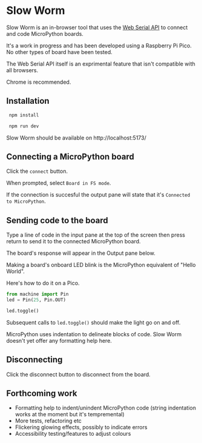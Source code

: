 # Slow Worm

Slow Worm is an in-browser tool that uses the [Web Serial API](https://developer.mozilla.org/en-US/docs/Web/API/Web_Serial_API) to connect and code MicroPython boards.

It's a work in progress and has been developed using a Raspberry Pi Pico. No other types of board have been tested.

The Web Serial API itself is an exprimental feature that isn't compatible with all browsers.

Chrome is recommended.

## Installation

```bash
 npm install

 npm run dev
```

Slow Worm should be available on http://localhost:5173/

## Connecting a MicroPython board

Click the `connect` button.

When prompted, select `Board in FS mode`.

If the connection is succesful the output pane will state that it's `Connected to MicroPython`.

## Sending code to the board

Type a line of code in the input pane at the top of the screen then press return to send it to the connected MicroPython board.

The board's response will appear in the Output pane below.

Making a board's onboard LED blink is the MicroPython equivalent of "Hello World". 

Here's how to do it on a Pico.

```python
from machine import Pin
led = Pin(25, Pin.OUT)

led.toggle()
```

Subsequent calls to `led.toggle()` should make the light go on and off.

MicroPython uses indentation to delineate blocks of code. Slow Worm doesn't yet offer any formatting help here.

## Disconnecting

Click the disconnect button to disconnect from the board.

## Forthcoming work

- Formatting help to indent/unindent MicroPython code (string indentation works at the moment but it's tempremental)
- More tests, refactoring etc
- Flickering glowing effects, possibly to indicate errors
- Accessibility testing/features to adjust colours 
